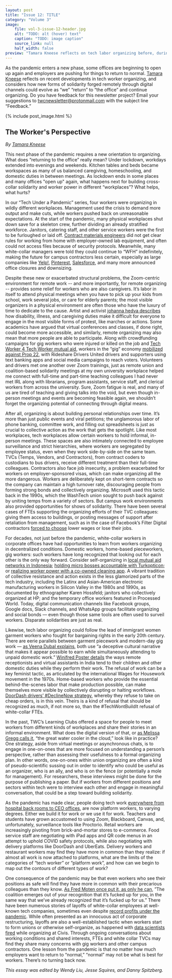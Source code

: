 ```yaml
---
layout: post
title: "Issue 12: TITLE"
category: "Volume 3"
image:
    file: vol-3-issue-12-header.jpg
    alt: "TODO: alt (hover) text"
    caption: "TODO: image caption"
    source_link: null
    half_width: false
preview: "Tamara Kneese reflects on tech labor organizing before, during, and after the pandemic."
---
```


As the pandemic enters a new phase, some offices are beginning to open up again and employers are pushing for things to return to normal. [Tamara Kneese](https://twitter.com/tamigraph) reflects on recent developments in tech worker organizing, and considers how new forms of solidarity forged remotely through digital channels could evolve as “we” “return” to “the office” and continue organizing. Do you have feedback for this newsletter project? Email your suggestions to twcnewsletter@protonmail.com with the subject line “Feedback.”

<!-- DO NOT remove the excerpt tag -->
<!--excerpt-->
<!-- remaining content goes below here -->

<!-- DO NOT remove the header image -->
{% include post_image.html %}

## The Worker's Perspective

_By [Tamara Kneese](https://twitter.com/tamigraph)_

This next phase of the pandemic requires a new orientation to organizing. What does “returning to the office” really mean? Under lockdown, workdays extended into evenings and weekends. Kitchen tables and beds became workspaces as many of us balanced caregiving, homeschooling, and domestic duties in between meetings. As lockdown ends in some places and many offices "open up" again, what happens next for building cross-collar solidarity and worker power in different “workplaces”? What helps, what hurts?

In our “Tech Under a Pandemic” series, four workers were organizing in wildly different workplaces. Management used the crisis to demand more output and make cuts, while workers pushed back on unreasonable expectations. At the start of the pandemic, many physical workplaces shut down save for a skeleton crew, further dividing an already stratified workforce. Janitors, catering staff, and other service workers were the first to be furloughed or laid off. [Contract materials engineers](https://news.techworkerscoalition.org/) did not get clear rules for working from home with employer-owned lab equipment, and often could not access files because of security protocols. Meanwhile, many white-collar managers were told they could continue to “WFH” indefinitely, making the future for campus contractors less certain, especially as large companies like [Yelp!](https://sfist.com/2021/02/03/yelp-reportedly-downsizing-its-sf-headquarters/), [Pinterest](https://www.sfchronicle.com/opinion/openforum/article/Pinterest-retreat-is-ominous-for-San-15539174.php), [Salesforce](https://www.sfchronicle.com/business/article/Salesforce-cuts-back-on-S-F-office-space-16013047.php), and many more announced office closures and downsizing.

Despite these new or exacerbated structural problems, the Zoom-centric environment for remote work -- and more importantly, for remote organizing -- provides some relief for workers who are also caregivers. It’s labor in itself to attend physical meetings when you have to pick up your kids from school, work several jobs, or care for elderly parents; the most visible organizers in a physical environment are often those who have the luxury of time to dedicate to the cause. Artist and activist [johanna hedva describes](http://www.maskmagazine.com/not-again/struggle/sick-woman-theory) how disability, illness, and caregiving duties make it difficult for everyone to engage in the most visible forms of protest, like marches or actions. Some academics have argued that virtual conferences and classes, if done right, could become more accessible, and similarly, remote organizing may also mean that more people are able to participate. Along with crowdfunding campaigns for gig workers who were injured or killed on the job and [Tech Worker 4 Tech Worker mutual aid](https://twitter.com/hashtag/tw4tw), workers in the “gig” economy [mobilized against Prop 22](https://news.techworkerscoalition.org/2021/01/14/issue-2/), with Rideshare Drivers United drivers and supporters using text banking apps and social media campaigns to reach voters. Volunteers and drivers met one another over Zoom trainings, just as remote union and coalition-based solidarity meetings at my own university workplace helped me connect with full-time and part-time teaching colleagues I had never met IRL along with librarians, program assistants, service staff, and clerical workers from across the university. Sure, Zoom fatigue is real, and many of us are tired of teaching and giving talks into the void, but even though in-person meetings and events are becoming feasible again, we shouldn’t forget the organizing potential of connecting through digital means. 

After all, organizing is about building personal relationships over time. It’s more than just public events and viral petitions; the unglamorous labor of phone banking, committee work, and filling out spreadsheets is just as crucial to collective action as the work that gets the spotlight. Like most workplaces, tech workplaces allow certain workers to hold informal, in-person meetings. These spaces are also intimately connected to employee surveillance and strict hierarchies, where workers are segregated by employee status, even when they work side-by-side on the same team. TVCs (Temps, Vendors, and Contractors), from contract coders to custodians to bus drivers, receive different treatment than their full-time colleagues. Contractors also face job insecurity, a problem exacerbated for workers on employer-sponsored visas, which can make organizing all the more dangerous. Workers are deliberately kept on short-term contracts so the company can maintain a high turnover rate, discouraging people from forming strong bonds and collectively organizing. Microsoft used this tactic back in the 1990s, which the WashTech union sought to push back against by uniting temps from a variety of sectors. But campus work environments also provided opportunities for shows of solidarity. There have been several cases of FTEs supporting the organizing efforts of their TVC colleagues: giving them access to buildings, or posting messages of support after retaliation from management, such as in the case of Facebook’s Filter Digital contractors [forced to choose](https://www.theguardian.com/technology/2018/dec/20/facebook-contractors-filter-digital-labor-dispute-christmas) lower wages or lose their jobs.

For decades, not just before the pandemic, white-collar workers in corporate offices have had opportunities to learn from workers organizing in decentralized conditions. Domestic workers, home-based pieceworkers, gig workers: such workers have long recognized that looking out for each other is the only way forward. Consider self-organizing in [local mutual aid networks in Indonesia](https://podcasts.apple.com/podcast/how-indonesian-gig-workers-are-organizing-w-rida-qadri/id1507621076?i=1000508593071); [holding micro bosses accountable with Turkopticon](https://news.techworkerscoalition.org/2021/03/09/issue-5/); or [realizing worker power with a co-owned cleaning app](https://news.techworkerscoalition.org/2021/04/01/issue-9/). A vibrant tradition of collective resistance and action exists in the less glamorized parts of the tech industry, including the Latinx and Asian-American electronic manufacturing workers in Silicon Valley in the 1980s and 1990s, as documented by ethnographer Karen Hossfeld; janitors who collectively organized at HP; and the temporary office workers featured in Processed World. Today, digital communication channels like Facebook groups, Google docs, Slack channels, and WhatsApp groups facilitate organizing and social bonds — even though those same tools are often used to surveil workers. Disparate solidarities are just as real. 

Likewise, tech labor organizing could follow the lead of immigrant women garment workers who fought for bargaining rights in the early 20th century. There are eerie parallels between garment piecework and modern-day gig work — [as Veena Dubal explains](https://www.dissentmagazine.org/article/digital-piecework), both use “a deceptive cultural narrative that makes it appear possible to earn while simultaneously attending to unpaid domestic work.” [Winifred Poster details](https://www.degruyter.com/document/doi/10.1525/9780520961630-007/html) the ways remote receptionists and virtual assistants in India tend to their children and other domestic duties while they perform their work. The refusal of work can be a key feminist tactic, as articulated by the international Wages for Housework movement in the 1970s. Home-based workers who provide the essential behind-the-scenes labor that make production possible, can make themselves more visible by collectively disrupting or halting workflows. [DoorDash drivers’ #DeclineNow strategy](https://www.vice.com/en/article/3anwdy/organized-doordash-drivers-declinenow-strategy-is-driving-up-their-pay), whereby they refuse to take on cheap orders, is in this vein. Theirs is a kind of refusal that should be recognized as much, if not more so, than the #TechWontBuildIt refusal of white-collar FTEs. 

In the past, TWC’s Learning Clubs offered a space for people to meet workers from different kinds of workplaces and share their stories in an informal environment. What does the digital version of that, or [as Melissa Gregg calls it](https://shc.stanford.edu/workshop/meetings/great-watercooler-cloud-melissa-gregg-distributed-work-collegial-presence-and), “the great water cooler in the cloud,” look like in practice? One strategy, aside from virtual meetings or asynchronous chats, is to engage in one-on-ones that are more focused on understanding a person’s perspective, rather than assessing their usefulness to a formal organizing plan. In other words, one-on-ones within union organizing are often a kind of pseudo-scientific sussing out in order to identify who could be useful as an organizer, who is an ally, and who is on the fence (or potentially a mole for management). For researchers, these interviews might be done for the purpose of publishing a paper. But if workers from different positions and sectors within tech were to interview each other and engage in meaningful conversation, that could be a step toward building solidarity.

As the pandemic has made clear, people doing tech work [everywhere from hospital back rooms to CEO offices](https://news.techworkerscoalition.org/2021/03/18/issue-7/), are now platform workers, to varying degrees. Either we build it for work or we use it for work. Teachers and students have grown accustomed to using Zoom, Blackboard, Canvas, and, unfortunately, surveillance tools like Proctorio. Retail workers are increasingly pivoting from brick-and-mortar stores to e-commerce. Food service staff are negotiating with iPad apps and QR code menus in an attempt to uphold COVID safety protocols, while also negotiating with delivery platforms like DoorDash and UberEats. Delivery workers and restaurant workers may find they have more in common than they realize: if almost all work is now attached to platforms, what are the limits of the categories of “tech worker” or “platform work”, and how can we begin to map out the contours of different types of work? 

One consequence of the pandemic may be that even workers who see their positions as safe will find they have more in common with their precarious colleagues than they know. [As Fred Moten once put it, as only he can](https://ink.library.smu.edu.sg/cgi/viewcontent.cgi?article=6024&context=lkcsb_research), ”The coalition emerges out of your recognition that it’s fucked up for you, in the same way that we’ve already recognized that it’s fucked up for us.” There have been numerous stories of layoffs of white-collar employees at well-known tech companies, sometimes even despite [record profits under the pandemic](https://abcnews.go.com/Business/salesforce-announces-layoffs-quarterly-revenue-tops-billion/story?id=72650370). While often presented as an innocuous act of corporate restructuring, layoffs are also a well-established tactic when workers start to form unions or otherwise self-organize, as happened with [data scientists fired](https://news.techworkerscoalition.org/2021/04/01/issue-10/) while organizing at Civis. Through ongoing conversations about working conditions and shared interests, FTEs and white collar TVCs may find they share many concerns with gig workers and other campus contractors. One lesson from the pandemic is that no matter how much employers want to return to “normal,” “normal” may not be what is best for workers. There’s no turning back now. 

_This essay was edited by Wendy Liu, Jesse Squires, and Danny Spitzberg._
